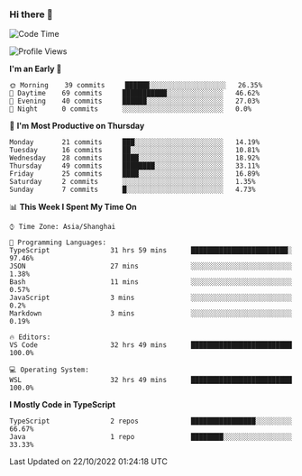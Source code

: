 ### Hi there 👋

<!--
**waynelwz/waynelwz** is a ✨ _special_ ✨ repository because its `README.md` (this file) appears on your GitHub profile.

Here are some ideas to get you started:

- 🔭 I’m currently working on ...
- 🌱 I’m currently learning ...
- 👯 I’m looking to collaborate on ...
- 🤔 I’m looking for help with ...
- 💬 Ask me about ...
- 📫 How to reach me: ...
- 😄 Pronouns: ...
- ⚡ Fun fact: ...
-->

<!--START_SECTION:waka-->
![Code Time](http://img.shields.io/badge/Code%20Time-584%20hrs%2058%20mins-blue)

![Profile Views](http://img.shields.io/badge/Profile%20Views-0-blue)

**I'm an Early 🐤** 

```text
🌞 Morning    39 commits     ██████░░░░░░░░░░░░░░░░░░░   26.35% 
🌆 Daytime    69 commits     ███████████░░░░░░░░░░░░░░   46.62% 
🌃 Evening    40 commits     ██████░░░░░░░░░░░░░░░░░░░   27.03% 
🌙 Night      0 commits      ░░░░░░░░░░░░░░░░░░░░░░░░░   0.0%

```
📅 **I'm Most Productive on Thursday** 

```text
Monday       21 commits     ███░░░░░░░░░░░░░░░░░░░░░░   14.19% 
Tuesday      16 commits     ██░░░░░░░░░░░░░░░░░░░░░░░   10.81% 
Wednesday    28 commits     ████░░░░░░░░░░░░░░░░░░░░░   18.92% 
Thursday     49 commits     ████████░░░░░░░░░░░░░░░░░   33.11% 
Friday       25 commits     ████░░░░░░░░░░░░░░░░░░░░░   16.89% 
Saturday     2 commits      ░░░░░░░░░░░░░░░░░░░░░░░░░   1.35% 
Sunday       7 commits      █░░░░░░░░░░░░░░░░░░░░░░░░   4.73%

```


📊 **This Week I Spent My Time On** 

```text
⌚︎ Time Zone: Asia/Shanghai

💬 Programming Languages: 
TypeScript               31 hrs 59 mins      ████████████████████████░   97.46% 
JSON                     27 mins             ░░░░░░░░░░░░░░░░░░░░░░░░░   1.38% 
Bash                     11 mins             ░░░░░░░░░░░░░░░░░░░░░░░░░   0.57% 
JavaScript               3 mins              ░░░░░░░░░░░░░░░░░░░░░░░░░   0.2% 
Markdown                 3 mins              ░░░░░░░░░░░░░░░░░░░░░░░░░   0.19%

🔥 Editors: 
VS Code                  32 hrs 49 mins      █████████████████████████   100.0%

💻 Operating System: 
WSL                      32 hrs 49 mins      █████████████████████████   100.0%

```

**I Mostly Code in TypeScript** 

```text
TypeScript               2 repos             ████████████████░░░░░░░░░   66.67% 
Java                     1 repo              ████████░░░░░░░░░░░░░░░░░   33.33%

```



 Last Updated on 22/10/2022 01:24:18 UTC
<!--END_SECTION:waka-->
